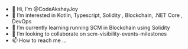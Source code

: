 - 👋 Hi, I’m @CodeAkshayJoy
- 👀 I’m interested in Kotlin, Typescript, Solidity , Blockchain, .NET Core , DevOps
- 🌱 I’m currently learning running SCM in Blockchain using Solidity
- 💞️ I’m looking to collaborate on scm-visibility-events-milestones
- 📫 How to reach me ...

<!---
CodeAkshayJoy/CodeAkshayJoy is a ✨ special ✨ repository because its `README.md` (this file) appears on your GitHub profile.
You can click the Preview link to take a look at your changes.
--->
